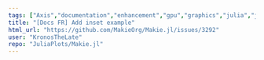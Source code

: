 ```yaml
---
tags: ["Axis","documentation","enhancement","gpu","graphics","julia","julia-language","plotting","visualization"]
title: "[Docs FR] Add inset example"
html_url: "https://github.com/MakieOrg/Makie.jl/issues/3292"
user: "KronosTheLate"
repo: "JuliaPlots/Makie.jl"
---
```


